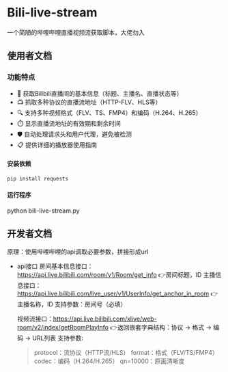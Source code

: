 # Bili-live-stream
一个简陋的哔哩哔哩直播视频流获取脚本，大佬勿入

## 使用者文档
### 功能特点

- 🚀 获取Bilibili直播间的基本信息（标题、主播名、直播状态等）
- 📺 抓取多种协议的直播流地址（HTTP-FLV、HLS等）
- 🔍 支持多种视频格式（FLV、TS、FMP4）和编码（H.264、H.265）
- ⏱️ 显示直播流地址的有效期和剩余时间
- 🛡️ 自动处理请求头和用户代理，避免被检测
- 📋 提供详细的播放器使用指南


#### 安装依赖
```bash
pip install requests
```
#### 运行程序
python bili-live-stream.py

## 开发者文档
原理：使用哔哩哔哩的api调取必要参数，拼接形成url
- api接口
  房间基本信息接口：https://api.live.bilibili.com/room/v1/Room/get_info                     👉房间标题，ID
  主播信息接口：https://api.live.bilibili.com/live_user/v1/UserInfo/get_anchor_in_room      👉主播名称，ID
  支持参数：房间号（必填）
  
  视频流接口：https://api.live.bilibili.com/xlive/web-room/v2/index/getRoomPlayInfo        👉返回嵌套字典结构：协议 -> 格式 -> 编码 -> URL列表
  支持参数:
  > protocol：流协议（HTTP流/HLS）
  > format：格式（FLV/TS/FMP4）
  > codec：编码（H.264/H.265）
  > qn=10000：原画清晰度
  
